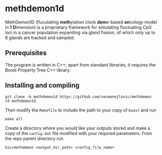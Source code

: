 # methdemon1d
MethDemon1D (flucutating **meth**ylation clock **dem**e-based **on**cology model in **1** **D**imension) is a proprietary framework for simulating fluctuating CpG loci in a cancer population expanding via gland fission, of which only up to 8 glands are tracked and sampled.

## Prerequisites

The program is written in C++; apart from standard libraries, it requires the Boost Property Tree C++ library.

## Installing and compiling

```
git clone -b methdemon1d https://github.com/vesmanojlovic/methdemon
cd methdemon1d
```
Then modify the `Makefile` to include the path to your copy of `boost` and run
```
make all
```

Create a directory where you would like your outputs stored and make a copy of the `config.dat` file modified with your required parameters. From the repo parent directory run
```
bin/methdemon <output_dir_path> <config_file_name>
```
